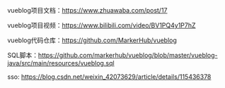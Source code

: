 vueblog项目文档：https://www.zhuawaba.com/post/17

vueblog项目视频：https://www.bilibili.com/video/BV1PQ4y1P7hZ

vueblog代码仓库：https://github.com/MarkerHub/vueblog

SQL脚本：https://github.com/markerhub/vueblog/blob/master/vueblog-java/src/main/resources/vueblog.sql

sso: https://blog.csdn.net/weixin_42073629/article/details/115436378